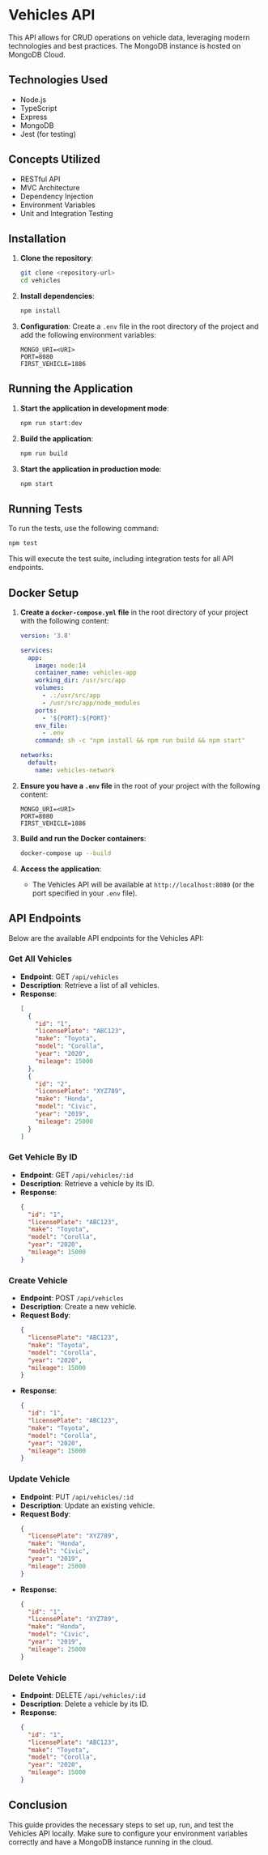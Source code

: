
# Vehicles API

This API allows for CRUD operations on vehicle data, leveraging modern technologies and best practices. The MongoDB instance is hosted on MongoDB Cloud.

## Technologies Used

- Node.js
- TypeScript
- Express
- MongoDB
- Jest (for testing)

## Concepts Utilized

- RESTful API
- MVC Architecture
- Dependency Injection
- Environment Variables
- Unit and Integration Testing

## Installation

1. **Clone the repository**:
   ```sh
   git clone <repository-url>
   cd vehicles
   ```

2. **Install dependencies**:
   ```sh
   npm install
   ```

3. **Configuration**:
   Create a `.env` file in the root directory of the project and add the following environment variables:
   ```env
   MONGO_URI=<URI>
   PORT=8080
   FIRST_VEHICLE=1886
   ```

## Running the Application

1. **Start the application in development mode**:
   ```sh
   npm run start:dev
   ```

2. **Build the application**:
   ```sh
   npm run build
   ```

3. **Start the application in production mode**:
   ```sh
   npm start
   ```

## Running Tests

To run the tests, use the following command:
```sh
npm test
```
This will execute the test suite, including integration tests for all API endpoints.

## Docker Setup

1. **Create a `docker-compose.yml` file** in the root directory of your project with the following content:
   ```yaml
   version: '3.8'

   services:
     app:
       image: node:14
       container_name: vehicles-app
       working_dir: /usr/src/app
       volumes:
         - .:/usr/src/app
         - /usr/src/app/node_modules
       ports:
         - '${PORT}:${PORT}'
       env_file:
         - .env
       command: sh -c "npm install && npm run build && npm start"

   networks:
     default:
       name: vehicles-network
   ```

2. **Ensure you have a `.env` file** in the root of your project with the following content:
   ```env
   MONGO_URI=<URI>
   PORT=8080
   FIRST_VEHICLE=1886
   ```

3. **Build and run the Docker containers**:
   ```sh
   docker-compose up --build
   ```

4. **Access the application**:
   - The Vehicles API will be available at `http://localhost:8080` (or the port specified in your `.env` file).

## API Endpoints

Below are the available API endpoints for the Vehicles API:

### Get All Vehicles

- **Endpoint**: GET `/api/vehicles`
- **Description**: Retrieve a list of all vehicles.
- **Response**:
  ```json
  [
    {
      "id": "1",
      "licensePlate": "ABC123",
      "make": "Toyota",
      "model": "Corolla",
      "year": "2020",
      "mileage": 15000
    },
    {
      "id": "2",
      "licensePlate": "XYZ789",
      "make": "Honda",
      "model": "Civic",
      "year": "2019",
      "mileage": 25000
    }
  ]
  ```

### Get Vehicle By ID

- **Endpoint**: GET `/api/vehicles/:id`
- **Description**: Retrieve a vehicle by its ID.
- **Response**:
  ```json
  {
    "id": "1",
    "licensePlate": "ABC123",
    "make": "Toyota",
    "model": "Corolla",
    "year": "2020",
    "mileage": 15000
  }
  ```

### Create Vehicle

- **Endpoint**: POST `/api/vehicles`
- **Description**: Create a new vehicle.
- **Request Body**:
  ```json
  {
    "licensePlate": "ABC123",
    "make": "Toyota",
    "model": "Corolla",
    "year": "2020",
    "mileage": 15000
  }
  ```
- **Response**:
  ```json
  {
    "id": "1",
    "licensePlate": "ABC123",
    "make": "Toyota",
    "model": "Corolla",
    "year": "2020",
    "mileage": 15000
  }
  ```

### Update Vehicle

- **Endpoint**: PUT `/api/vehicles/:id`
- **Description**: Update an existing vehicle.
- **Request Body**:
  ```json
  {
    "licensePlate": "XYZ789",
    "make": "Honda",
    "model": "Civic",
    "year": "2019",
    "mileage": 25000
  }
  ```
- **Response**:
  ```json
  {
    "id": "1",
    "licensePlate": "XYZ789",
    "make": "Honda",
    "model": "Civic",
    "year": "2019",
    "mileage": 25000
  }
  ```

### Delete Vehicle

- **Endpoint**: DELETE `/api/vehicles/:id`
- **Description**: Delete a vehicle by its ID.
- **Response**:
  ```json
  {
    "id": "1",
    "licensePlate": "ABC123",
    "make": "Toyota",
    "model": "Corolla",
    "year": "2020",
    "mileage": 15000
  }
  ```

## Conclusion

This guide provides the necessary steps to set up, run, and test the Vehicles API locally. Make sure to configure your environment variables correctly and have a MongoDB instance running in the cloud.
